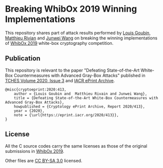 # Breaking WhibOx 2019 Winning Implementations

This repository shares part of attack results performed by [Louis Goubin](http://www.goubin.fr), [Matthieu Rivian](http://matthieurivain.com/) and [Junwei Wang](https://junwei.co/) on breaking the winning implementations of [WhibOx 2019](https://whibox-contest.github.io/2019/) white-box cryptography competition.


## Publication

This repository is relevant to the paper "Defeating State-of-the-Art White-Box Countermeasures with Advanced Gray-Box Attacks" published in [TCHES Volume 2020, Issue 3](https://tches.iacr.org/index.php/TCHES/issue/archive) and [IACR ePrint Archive](https://eprint.iacr.org/2020/413).


```
@misc{cryptoeprint:2020:413,
    author = {Louis Goubin and  Matthieu Rivain and Junwei Wang},
    title = {Defeating State-of-the-Art White-Box Countermeasures with Advanced Gray-Box Attacks},
    howpublished = {Cryptology ePrint Archive, Report 2020/413},
    year = {2020},
    note = {\url{https://eprint.iacr.org/2020/413}},
}
```


## License

All the C source codes carry the same licenses as those of the original submissions in [WhibOx 2019](https://whibox-contest.github.io/2019/).

Other files are [CC BY-SA 3.0](https://creativecommons.org/licenses/by-sa/3.0/) licensed.
